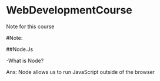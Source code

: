 # WebDevelopmentCourse
Note for this course

#Note:

##Node.Js

-What is Node?

Ans: Node allows us to run JavaScript outside of the browser
